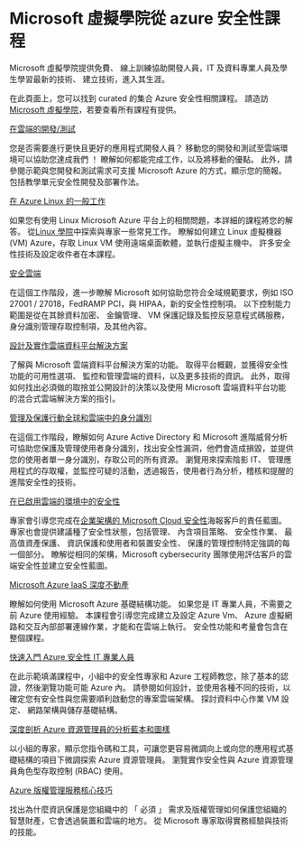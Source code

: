 <properties
   pageTitle="Microsoft 虛擬學院從 azure 安全性課程 |Microsoft Azure"
   description="本文提供的 Azure 安全性 curated 的集合從 Microsoft 虛擬學院相關課程。  Microsoft 虛擬學院提供免費、 線上訓練協助開發人員，IT 及資料專業人員及學生學習最新的技術、 建立技術，進入其生涯。"
   services="security"
   documentationCenter="na"
   authors="TomShinder"
   manager="MBaldwin"
   editor="TomSh"/>

<tags
   ms.service="security"
   ms.devlang="na"
   ms.topic="article"
   ms.tgt_pltfrm="na"
   ms.workload="na"
   ms.date="08/09/2016"
   ms.author="terrylan"/>

# <a name="azure-security-courses-from-microsoft-virtual-academy"></a>Microsoft 虛擬學院從 azure 安全性課程

Microsoft 虛擬學院提供免費、 線上訓練協助開發人員，IT 及資料專業人員及學生學習最新的技術、 建立技術，進入其生涯。

在此頁面上，您可以找到 curated 的集合 Azure 安全性相關課程。 請造訪[Microsoft 虛擬學院](https://mva.microsoft.com/)，若要查看所有課程有提供。

[在雲端的開發/測試](https://mva.microsoft.com/en-us/training-courses/devtest-in-the-cloud-16274?l=9aAijd7LC_2005190311)

您是否需要進行更快且更好的應用程式開發人員？ 移動您的開發和測試至雲端環境可以協助您達成我們 ！ 瞭解如何都能完成工作，以及將移動的優點。 此外，請參閱示範與您開發和測試需求可支援 Microsoft Azure 的方式，顯示您的簡報。 包括教學單元安全性開發及部署作法。

[在 Azure Linux 的一般工作](https://mva.microsoft.com/en-us/training-courses/common-tasks-for-linux-on-azure-16191?l=J0Hvb7qJC_1204668937)

如果您有使用 Linux Microsoft Azure 平台上的相關問題，本詳細的課程將您的解答。 從[Linux 學院](https://linuxacademy.com/)中探索與專家一些常見工作。 瞭解如何建立 Linux 虛擬機器 (VM) Azure，存取 Linux VM 使用遠端桌面軟體，並執行虛擬主機中。 許多安全性技術及設定收件者在本課程。

[安全雲端](https://mva.microsoft.com/en-us/training-courses/secure-the-cloud-14037?l=lQIkkst0B_5300115881)

在這個工作階段，進一步瞭解 Microsoft 如何協助您符合全域規範要求，例如 ISO 27001 / 27018，FedRAMP PCI，與 HIPAA，新的安全性控制項。 以下控制能力範圍是從在其餘資料加密、 金鑰管理、 VM 保護記錄及監控反惡意程式碼服務，身分識別管理存取控制項，及其他內容。

[設計及實作雲端資料平台解決方案](https://mva.microsoft.com/en-us/training-courses/design-and-implement-cloud-data-platform-solutions-15711?l=jbCdW0j1B_3005244527)

了解與 Microsoft 雲端資料平台解決方案的功能。 取得平台概觀，並獲得安全性功能的可用性選項、 監控和管理雲端的資料，以及更多技術的資訊。 此外，取得如何找出必須做的取捨並公開設計的決策以及使用 Microsoft 雲端資料平台功能的混合式雲端解決方案的指引。

[管理及保護行動全球和雲端中的身分識別](https://mva.microsoft.com/en-us/training-courses/manage-and-secure-identities-in-a-cloud-and-mobile-world-14013?l=GIJ2GcvrB_405192797)

在這個工作階段，瞭解如何 Azure Active Directory 和 Microsoft 進階威脅分析可協助您保護及管理使用者身分識別，找出安全性漏洞，他們會造成損毀，並提供您的使用者單一身分識別，存取公司的所有資源。 瀏覽用來探索陰影 IT、 管理應用程式的存取權，並監控可疑的活動，透過報告，使用者行為分析，稽核和提醒的進階安全性的技術。

[在已啟用雲端的環境中的安全性](https://mva.microsoft.com/en-us/training-courses/security-in-a-cloudenabled-world-12725?l=CfLHobAcB_3904300474)

專家會引導您完成在[企業架構的 Microsoft Cloud 安全性](http://www.microsoft.com/download/48121)海報客戶的責任藍圖。 專家也會提供建議種了安全性狀態，包括管理、 內含項目策略、 安全性作業、 最高值資產保護、 資訊保護和使用者和裝置安全性、 保護的管理控制特定強調的每一個部分。 瞭解從相同的架構，Microsoft cybersecurity 團隊使用評估客戶的雲端安全性並建立安全性藍圖。

[Microsoft Azure IaaS 深度不動產](https://mva.microsoft.com/en-us/training-courses/microsoft-azure-iaas-deep-dive-14339?l=PtppYVQgB_8300115888)

瞭解如何使用 Microsoft Azure 基礎結構功能。 如果您是 IT 專業人員，不需要之前 Azure 使用經驗。 本課程會引導您完成建立及設定 Azure Vm、 Azure 虛擬網路和交互內部部署連線作業，才能和在雲端上執行。 安全性功能和考量會包含在整個課程。

[快速入門 Azure 安全性 IT 專業人員](https://mva.microsoft.com/training-courses/getting-started-with-azure-security-for-the-it-professional-11165?l=HfHzCXSAB_7404300474)

在此示範填滿課程中，小組中的安全性專家和 Azure 工程師教您，除了基本的認證，然後瀏覽功能可能 Azure 內。 請參閱如何設計，並使用各種不同的技術，以確定您有安全性與您需要順利啟動您的專案雲端架構。 探討資料中心作業 VM 設定、 網路架構與儲存基礎結構。

[深度剖析 Azure 資源管理員的分析藍本和圖樣](https://mva.microsoft.com/en-us/training-courses/deep-dive-into-azure-resource-manager-scenarios-and-patterns-13793?l=i1m06ZJYB_7001937557)

以小組的專家，顯示您指令碼和工具，可讓您更容易微調向上或向您的應用程式基礎結構的項目下微調探索 Azure 資源管理員。 瀏覽實作安全性與 Azure 資源管理員角色型存取控制 (RBAC) 使用。

[Azure 版權管理服務核心技巧](https://mva.microsoft.com/en-us/training-courses/azure-rights-management-services-core-skills-10500?l=QLoxMwuCB_1805094681)

找出為什麼資訊保護是您組織中的 「 必須 」 需求及版權管理如何保護您組織的智慧財產，它會透過裝置和雲端的地方。 從 Microsoft 專家取得實務經驗與技術的技能。
